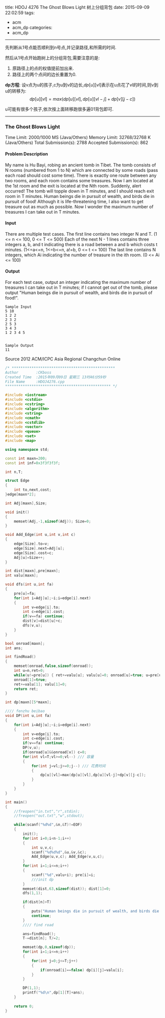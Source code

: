 title: HDOJ 4276 The Ghost Blows Light 树上分组背包
date: 2015-09-09 22:02:59
tags:
- acm
- acm_dp
categories:
- acm_dp
---


先判断从1号点能否顺利到n号点,并记录路径,和所需的时间.

然后从1号点开始跑树上的分组背包,需要注意的是:
1. 原路径上的点的权值提前加出来.
2. 路径上的两个点间的边长重置为0.

**dp方程**:
设v点为u的孩子,c为u到v的边长,$dp[u][vl]$表示在u点花了vl的时间,则v到u的转移为:
$$dp[u][vl]=max(dp[u][vl],dp[u][vl-j]+dp[v][j-c])$$

u可能有很多个孩子,依次按上面转移跑很多遍01背包即可.

***

### The Ghost Blows Light

Time Limit: 2000/1000 MS (Java/Others)    Memory Limit: 32768/32768 K (Java/Others)
Total Submission(s): 2788    Accepted Submission(s): 862


#### Problem Description

My name is Hu Bayi, robing an ancient tomb in Tibet. The tomb consists of N rooms (numbered from 1 to N) which are connected by some roads (pass each road should cost some time). There is exactly one route between any two rooms, and each room contains some treasures. Now I am located at the 1st room and the exit is located at the Nth room. 
Suddenly, alert occurred! The tomb will topple down in T minutes, and I should reach exit room in T minutes. Human beings die in pursuit of wealth, and birds die in pursuit of food! Although it is life-threatening time, I also want to get treasure out as much as possible. Now I wonder the maximum number of treasures I can take out in T minutes.
 

#### Input
There are multiple test cases.
The first line contains two integer N and T. (1 <= n <= 100, 0 <= T <= 500)
Each of the next N - 1 lines contains three integers a, b, and t indicating there is a road between a and b which costs t minutes. (1<=a<=n, 1<=b<=n, a!=b, 0 <= t <= 100)
The last line contains N integers, which Ai indicating the number of treasure in the ith room. (0 <= Ai <= 100)
 

#### Output
For each test case, output an integer indicating the maximum number of treasures I can take out in T minutes; if I cannot get out of the tomb, please output "Human beings die in pursuit of wealth, and birds die in pursuit of food!".
 
```
Sample Input
5 10
1 2 2 
2 3 2
2 5 3
3 4 3
1 2 3 4 5
 

Sample Output
11
```

Source
2012 ACM/ICPC Asia Regional Changchun Online
 

```c++
/* ***********************************************
Author        :CKboss
Created Time  :2015年09月09日 星期三 13时46分59秒
File Name     :HDOJ4276.cpp
************************************************ */

#include <iostream>
#include <cstdio>
#include <cstring>
#include <algorithm>
#include <string>
#include <cmath>
#include <cstdlib>
#include <vector>
#include <queue>
#include <set>
#include <map>

using namespace std;

const int maxn=200;
const int inf=0x3f3f3f3f;

int n,T;

struct Edge
{
	int to,next,cost;
}edge[maxn*2];

int Adj[maxn],Size;

void init()
{
	memset(Adj,-1,sizeof(Adj)); Size=0;
}

void Add_Edge(int u,int v,int c)
{
	edge[Size].to=v;
	edge[Size].next=Adj[u];
	edge[Size].cost=c;
	Adj[u]=Size++;
}

int dist[maxn],pre[maxn];
int valu[maxn];

void dfs(int u,int fa)
{
	pre[u]=fa;
	for(int i=Adj[u];~i;i=edge[i].next)
	{
		int v=edge[i].to;
		int c=edge[i].cost;
		if(v==fa) continue;
		dist[v]=dist[u]+c;
		dfs(v,u);
	}
}

bool onroad[maxn];
int ans;

int findRoad()
{
	memset(onroad,false,sizeof(onroad));
	int u=n,ret=0;
	while(u!=pre[u]) { ret+=valu[u]; valu[u]=0; onroad[u]=true; u=pre[u]; }
	onroad[1]=true;
	ret+=valu[1]; valu[1]=0;
	return ret;
}

int dp[maxn][5*maxn];

//// fenzhu beibao
void DP(int u,int fa)
{
	for(int i=Adj[u];~i;i=edge[i].next)
	{
		int v=edge[i].to;
		int c=edge[i].cost;
		if(v==fa) continue;
		DP(v,u);
		if(onroad[u]&&onroad[v]) c=0;
		for(int vl=T;vl>=0;vl--) /// 容量
		{
			for(int j=vl;j>=0;j--) /// 花费时间
			{
				dp[u][vl]=max(dp[u][vl],dp[u][vl-j]+dp[v][j-c]);
			}
		}
	}
}

int main()
{
    //freopen("in.txt","r",stdin);
    //freopen("out.txt","w",stdout);

	while(scanf("%d%d",&n,&T)!=EOF)
	{
		init();
		for(int i=0;i<n-1;i++)
		{
			int u,v,c;
			scanf("%d%d%d",&u,&v,&c);
			Add_Edge(u,v,c); Add_Edge(v,u,c);
		}
		for(int i=1;i<=n;i++) 
		{
			scanf("%d",valu+i); pre[i]=i;
			///init dp
		}
		memset(dist,63,sizeof(dist)); dist[1]=0;
		dfs(1,1);

		if(dist[n]>T)
		{
			puts("Human beings die in pursuit of wealth, and birds die in pursuit of food!");
			continue;
		}
		//// find road

		ans=findRoad();
		T-=dist[n]; T/=2;

		memset(dp,0,sizeof(dp));
		for(int i=1;i<=n;i++)
		{
			for(int j=0;j<=T;j++) 
			{
				if(onroad[i]==false) dp[i][j]=valu[i];
			}
		}

		DP(1,1);
		printf("%d\n",dp[1][T]+ans);
	}
    
    return 0;
}

```


